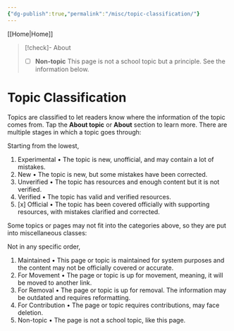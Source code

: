 ```yaml
---
{"dg-publish":true,"permalink":"/misc/topic-classification/"}
---
```



[[Home\|Home]]

>[!check]- About
>- [ ] **Non-topic**
>This page is not a school topic but a principle. See the information below.

#  Topic Classification

 Topics are  classified to let readers know where the information of the topic comes from. Tap the **About topic**  or **About** section to learn more. There are multiple stages in which a topic goes through:

Starting from the lowest,
1. Experimental
• The topic is new, unofficial, and may contain a lot of mistakes.
2. New
• The topic is new, but some mistakes have been corrected.
3. Unverified
• The topic has resources and enough content but it is not verified.
4.  Verified
• The topic has valid and verified resources.
5. [x] Official
• The topic has been covered officially with supporting resources, with mistakes clarified and corrected.

Some topics or pages may not fit into the categories above, so they are put into miscellaneous classes:

Not in any specific order,
1. Maintained
• This page or topic is maintained for system purposes and the content may not be officially covered or accurate.
2. For Movement
• The page or topic is up for movement, meaning, it will be moved to another link.
3. For Removal
• The page or topic is up for removal. The information may be outdated and requires reformatting.
4. For Contribution
• The page or topic requires contributions, may face deletion.
5. Non-topic
• The page is not a school topic, like this page.